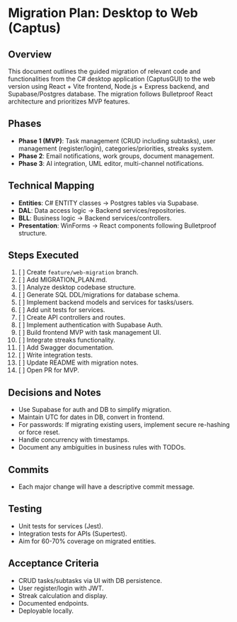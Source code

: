 # Migration Plan: Desktop to Web (Captus)

## Overview
This document outlines the guided migration of relevant code and functionalities from the C# desktop application (CaptusGUI) to the web version using React + Vite frontend, Node.js + Express backend, and Supabase/Postgres database. The migration follows Bulletproof React architecture and prioritizes MVP features.

## Phases
- **Phase 1 (MVP)**: Task management (CRUD including subtasks), user management (register/login), categories/priorities, streaks system.
- **Phase 2**: Email notifications, work groups, document management.
- **Phase 3**: AI integration, UML editor, multi-channel notifications.

## Technical Mapping
- **Entities**: C# ENTITY classes → Postgres tables via Supabase.
- **DAL**: Data access logic → Backend services/repositories.
- **BLL**: Business logic → Backend services/controllers.
- **Presentation**: WinForms → React components following Bulletproof structure.

## Steps Executed
1. [ ] Create `feature/web-migration` branch.
2. [ ] Add MIGRATION_PLAN.md.
3. [ ] Analyze desktop codebase structure.
4. [ ] Generate SQL DDL/migrations for database schema.
5. [ ] Implement backend models and services for tasks/users.
6. [ ] Add unit tests for services.
7. [ ] Create API controllers and routes.
8. [ ] Implement authentication with Supabase Auth.
9. [ ] Build frontend MVP with task management UI.
10. [ ] Integrate streaks functionality.
11. [ ] Add Swagger documentation.
12. [ ] Write integration tests.
13. [ ] Update README with migration notes.
14. [ ] Open PR for MVP.

## Decisions and Notes
- Use Supabase for auth and DB to simplify migration.
- Maintain UTC for dates in DB, convert in frontend.
- For passwords: If migrating existing users, implement secure re-hashing or force reset.
- Handle concurrency with timestamps.
- Document any ambiguities in business rules with TODOs.

## Commits
- Each major change will have a descriptive commit message.

## Testing
- Unit tests for services (Jest).
- Integration tests for APIs (Supertest).
- Aim for 60-70% coverage on migrated entities.

## Acceptance Criteria
- CRUD tasks/subtasks via UI with DB persistence.
- User register/login with JWT.
- Streak calculation and display.
- Documented endpoints.
- Deployable locally.